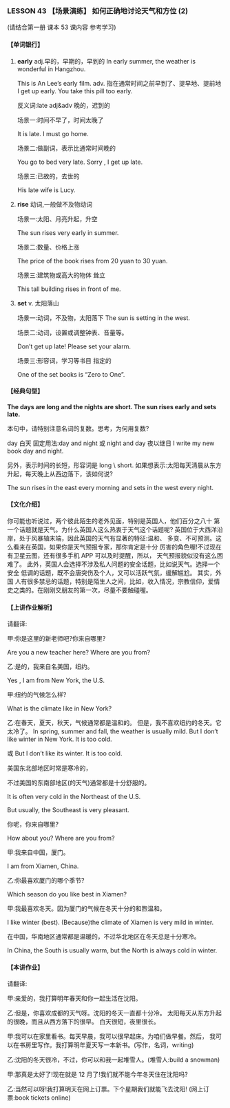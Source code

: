 ### LESSON 43 【场景演练】 如何正确地讨论天气和方位 (2)

(请结合第一册 课本 53 课内容 参考学习)

#### 【单词银行】

1. **early** adj.早的，早期的，早到的
   In early summer, the weather is wonderful in Hangzhou. 

   This is An Lee’s early film.
   adv. 指在通常时间之前早到了、提早地、提前地
   I get up early.
   You take this pill too early.

   反义词:late adj&adv 晚的，迟到的 

   场景一:时间不早了，时间太晚了 

   It is late. I must go home.

   场景二:做副词，表示比通常时间晚的

   You go to bed very late. Sorry , I get up late.

   场景三:已故的，去世的

   His late wife is Lucy.

2. **rise** 动词,一般做不及物动词 

   场景一:太阳、月亮升起，升空 

   The sun rises very early in summer. 

   场景二:数量、价格上涨

   The price of the book rises from 20 yuan to 30 yuan.

   场景三:建筑物或高大的物体 耸立

   This tall building rises in front of me.

3. **set** v. 太阳落山 

   场景一:动词，不及物，太阳落下
   The sun is setting in the west. 

   场景二:动词，设置或调整钟表、音量等。 

   Don’t get up late! Please set your alarm. 

   场景三:形容词，学习等书目 指定的 

   One of the set books is “Zero to One”.

#### 【经典句型】

**The days are long and the nights are short. The sun rises early and sets late.**

本句中，请特别注意名词的复数。思考，为何用复数?

day 白天
固定用法:day and night 或 night and day 夜以继日 I write my new book day and night.

另外，表示时间的长短，形容词是 long \ short. 如果想表示:太阳每天清晨从东方升起，每天晚上从西边落下，该如何说?

The sun rises in the east every morning and sets in the west every night.

#### 【文化介绍】

你可能也听说过，两个彼此陌生的老外见面，特别是英国人，他们百分之八十 第一个话题就是天气。为什么英国人这么热衷于天气这个话题呢? 英国位于大西洋沿岸，处于风暴轴末端，因此英国的天气有显著的特征:温和、 多变、不可预测。这么看来在英国，如果你是天气预报专家，那你肯定是十分 厉害的角色喔!不过现在有卫星云图，还有很多手机 APP 可以及时提醒，所以， 天气预报貌似没有这么困难了。 此外，英国人会选择不涉及私人问题的安全话题，比如说天气。选择一个安全 低调的话题，既不会唐突伤及个人，又可以活跃气氛，缓解尴尬。 其实，外国 人有很多禁忌的话题，特别是陌生人之间，比如，收入情况，宗教信仰，爱情 史之类的。在刚刚交朋友的第一次，尽量不要触碰喔。

#### 【上讲作业解析】 

请翻译:

甲:你是这里的新老师吧?你来自哪里?

Are you a new teacher here? Where are you from?

乙:是的，我来自名美国，纽约。

Yes , I am from New York, the U.S.

甲:纽约的气候怎么样?

What is the climate like in New York?

乙:在春天，夏天，秋天，气候通常都是温和的。 但是，我不喜欢纽约的冬天。它太冷了。
 In spring, summer and fall, the weather is usually mild. But I don’t like winter in New York. It is too cold.

或 But I don’t like its winter. It is too cold.

美国东北部地区时常是寒冷的，

不过美国的东南部地区(的天气)通常都是十分舒服的。

It is often very cold in the Northeast of the U.S.

But usually, the Southeast is very pleasant.

你呢，你来自哪里?

How about you? Where are you from?

甲:我来自中国，厦门。

I am from Xiamen, China.

乙:你最喜欢厦门的哪个季节?

Which season do you like best in Xiamen?

甲:我最喜欢冬天。因为厦门的气候在冬天十分的和煦温和。 

I like winter (best).
(Because)the climate of Xiamen is very mild in winter.

在中国，华南地区通常都是温暖的，不过华北地区在冬天总是十分寒冷。

In China, the South is usually warm, but the North is always cold in winter.

#### 【本讲作业】

请翻译: 

甲:亲爱的，我打算明年春天和你一起生活在沈阳。

乙:但是，你喜欢成都的天气呀。沈阳的冬天一直都十分冷。 太阳每天从东方升起的很晚，而且从西方落下的很早。 白天很短，夜里很长。

甲:我可以在家里看书。每天早晨，我可以很早起床。为咱们做早餐。然后， 我可以在书房里写作。我打算明年夏天写一本新书。(写作，名词，writing)

乙:沈阳的冬天很冷，不过，你可以和我一起堆雪人。(堆雪人:build a snowman) 

甲:那真是太好了!现在就是 12 月了!我们就不能今年冬天住在沈阳吗?

乙:当然可以呀!我打算明天在网上订票。下个星期我们就能飞去沈阳! (网上订票:book tickets online)